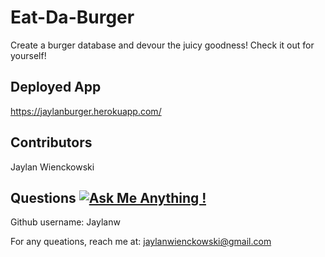 # Eat-Da-Burger
Create a burger database and devour the juicy goodness! Check it out for yourself!

  
  
 ## Deployed App 
https://jaylanburger.herokuapp.com/
  
      
## Contributors
  Jaylan Wienckowski
  
## Questions   [![Ask Me Anything !](https://img.shields.io/badge/Ask%20me-anything-1abc9c.svg)](https://GitHub.com/Naereen/ama)

  Github username: Jaylanw
  
  For any queations, reach me at:
  jaylanwienckowski@gmail.com
